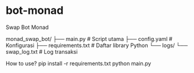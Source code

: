 # bot-monad
Swap Bot Monad

monad_swap_bot/
├── main.py          # Script utama
├── config.yaml      # Konfigurasi
├── requirements.txt # Daftar library Python
└── logs/
    └── swap_log.txt # Log transaksi

How to use?
pip install -r requirements.txt
python main.py
